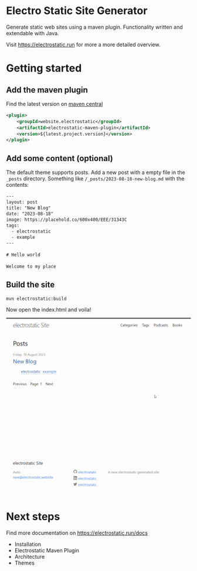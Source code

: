# Electro Static Site Generator 

Generate static web sites using a maven plugin. Functionality written and extendable with Java.

Visit https://electrostatic.run for more a more detailed overview.

# Getting started

## Add the maven plugin

Find the latest version on [maven central](https://)

```xml
<plugin>
    <groupId>website.electrostatic</groupId>
    <artifactId>electrostatic-maven-plugin</artifactId>
    <version>${latest.project.version}</version>
</plugin>
```

## Add some content (optional)

The default theme supports posts. Add a new post with a empty file in the `_posts` directory. Something like `/_posts/2023-08-18-new-blog.md` with the contents:

```text
---
layout: post
title: "New Blog"
date: "2023-08-18"
image: https://placehold.co/600x400/EEE/31343C
tags:
  - electrostatic
  - example
---

# Hello world

Welcome to my place

```

## Build the site

```shell
mvn electrostatic:build
```

Now open the index.html and voila!

![starter site](docs/starter-site.png)

# Next steps

Find more documentation on https://electrostatic.run/docs

* Installation
* Electrostatic Maven Plugin
* Architecture
* Themes
